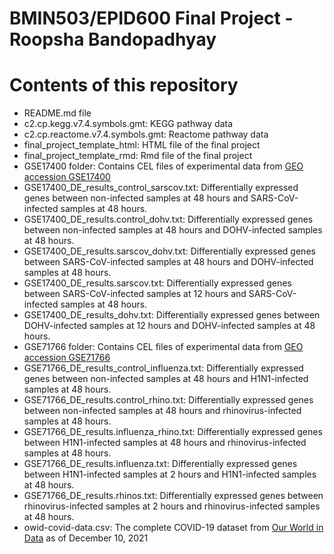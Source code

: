 # BMIN503/EPID600 Final Project - Roopsha Bandopadhyay

# Contents of this repository

* README.md file
* c2.cp.kegg.v7.4.symbols.gmt: KEGG pathway data
* c2.cp.reactome.v7.4.symbols.gmt: Reactome pathway data
* final_project_template_html: HTML file of the final project
* final_project_template_rmd: Rmd file of the final project
* GSE17400 folder: Contains CEL files of experimental data from [GEO accession GSE17400](https://www.ncbi.nlm.nih.gov/geo/query/acc.cgi?acc=GSe17400)
* GSE17400_DE_results_control_sarscov.txt: Differentially expressed genes between non-infected samples at 48 hours and SARS-CoV-infected samples at 48 hours.
* GSE17400_DE_results.control_dohv.txt: Differentially expressed genes between non-infected samples at 48 hours and DOHV-infected samples at 48 hours.
* GSE17400_DE_results.sarscov_dohv.txt: Differentially expressed genes between SARS-CoV-infected samples at 48 hours and DOHV-infected samples at 48 hours.
* GSE17400_DE_results.sarscov.txt: Differentially expressed genes between SARS-CoV-infected samples at 12 hours and SARS-CoV-infected samples at 48 hours. ​
* GSE17400_DE_results_dohv.txt: Differentially expressed genes between DOHV-infected samples at 12 hours and DOHV-infected samples at 48 hours. 
* GSE71766 folder: Contains CEL files of experimental data from [GEO accession GSE71766](https://www.ncbi.nlm.nih.gov/geo/query/acc.cgi?acc=GSE71766)
* GSE71766_DE_results_control_influenza.txt: Differentially expressed genes between non-infected samples at 48 hours and H1N1-infected samples at 48 hours.
* GSE71766_DE_results.control_rhino.txt: Differentially expressed genes between non-infected samples at 48 hours and rhinovirus-infected samples at 48 hours.
* GSE71766_DE_results.influenza_rhino.txt: Differentially expressed genes between H1N1-infected samples at 48 hours and rhinovirus-infected samples at 48 hours.
* GSE71766_DE_results.influenza.txt: Differentially expressed genes between H1N1-infected samples at 2 hours and H1N1-infected samples at 48 hours.
* GSE71766_DE_results.rhinos.txt: Differentially expressed genes between rhinovirus-infected samples at 2 hours and rhinovirus-infected samples at 48 hours.
* owid-covid-data.csv: The complete COVID-19 dataset from [Our World in Data](https://github.com/owid/covid-19-data) as of December 10, 2021


